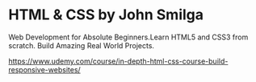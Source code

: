 # HTML & CSS by John Smilga


Web Development for Absolute Beginners.Learn HTML5 and CSS3 from scratch.​ Build Amazing Real World Projects.

https://www.udemy.com/course/in-depth-html-css-course-build-responsive-websites/

